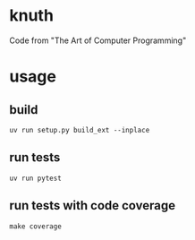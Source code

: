# knuth
Code from "The Art of Computer Programming"

# usage
## build
```
uv run setup.py build_ext --inplace 
```

## run tests
```
uv run pytest
```

## run tests with code coverage
```
make coverage
```
